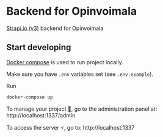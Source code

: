 # Backend for Opinvoimala

[Strapi.io (v3)](https://docs-v3.strapi.io/developer-docs/latest/getting-started/introduction.html) backend for Opinvoimala

## Start developing

[Docker compose](https://docs.docker.com/compose/) is used to run project locally.

Make sure you have `.env` variables set (see `.env.example`).

Run

```sh
docker-compose up
```

To manage your project 🚀, go to the administration panel at:
http://localhost:1337/admin

To access the server ⚡️, go to:
http://localhost:1337
